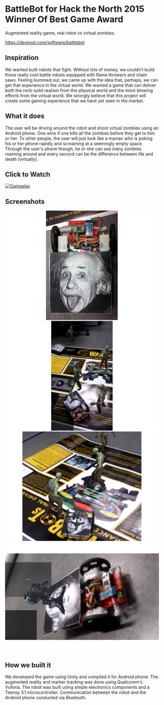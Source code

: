 # BattleBot for Hack the North 2015 <b> Winner Of Best Game Award </b>
Augmented reality game, real robot vs virtual zombies.

https://devpost.com/software/battlebot

## Inspiration

We wanted built robots that fight. Without lots of money, we couldn't build those really cool battle robots equipped with flame throwers and chain saws. Feeling bummed out, we came up with the idea that, perhaps, we can get that experience in the virtual world. We wanted a game that can deliver both the rock-solid realism from the physical world and the mind-blowing effects from the virtual world. We strongly believe that this project will create some gaming experience that we have yet seen in the market. 

## What it does

The user will be driving around the robot and shoot virtual zombies using an Android phone. One wins if one kills all the zombies before they get to him or her. To other people, the user will just look like a maniac who is poking his or her phone rapidly and screaming at a seemingly empty space. Through the user's phone though, he or she can see many zombies roaming around and every second can be the difference between life and death (virtually). 
## Click to Watch
[![Gameplay](https://img.youtube.com/vi/69jcxkXQJV8/hqdefault.jpg)](https://youtu.be/69jcxkXQJV8 "Click to Watch!")
## Screenshots
![Screenshot](screenshots/gallery.jpg)
![Screenshot](screenshots/gallery(1).jpg)
![Screenshot](screenshots/gallery(2).jpg)
![Screenshot](screenshots/gallery(3).jpg	)

## How we built it

We developed the game using Unity and compiled it for Android phone. The augmented reality and marker tracking was done using Qualcomm's Vuforia. The robot was built using simple electronics components and a Teensy 3.1 microcontroller. Communication between the robot and the Android phone conducted via Bluetooth. 
